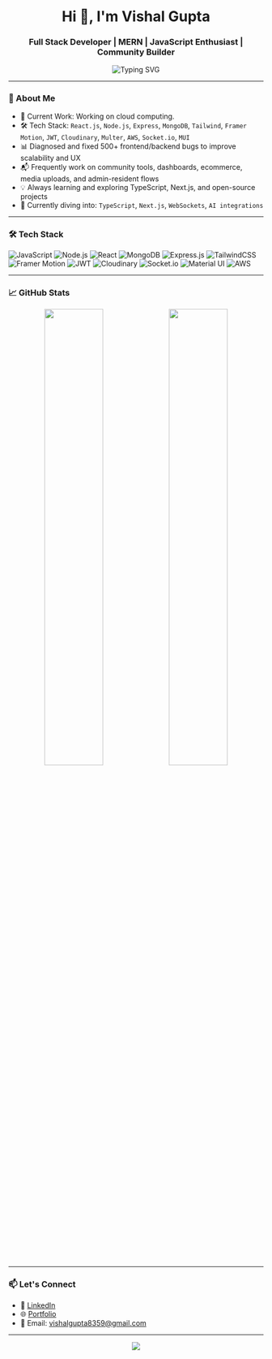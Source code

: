 <!-- Profile Header -->
<h1 align="center">Hi 👋, I'm Vishal Gupta</h1>
<h3 align="center">Full Stack Developer | MERN | JavaScript Enthusiast | Community Builder</h3>

<p align="center">
  <img src="https://readme-typing-svg.herokuapp.com?font=Fira+Code&duration=2000&pause=1000&center=true&vCenter=true&width=435&lines=Passionate+about+solving+real-world+problems;Building+community-driven+apps;Open-source+contributor+and+tech+enthusiast" alt="Typing SVG" />
</p>

---

### 🚀 About Me

- 🔭 Current Work: Working on cloud computing. 
- 🛠️ Tech Stack: `React.js`, `Node.js`, `Express`, `MongoDB`, `Tailwind`, `Framer Motion`, `JWT`, `Cloudinary`, `Multer`, `AWS`, `Socket.io`, `MUI`  
- 📊 Diagnosed and fixed 500+ frontend/backend bugs to improve scalability and UX  
- 📬 Frequently work on community tools, dashboards, ecommerce, media uploads, and admin-resident flows  
- 💡 Always learning and exploring TypeScript, Next.js, and open-source projects  
- 🌱 Currently diving into: `TypeScript`, `Next.js`, `WebSockets`, `AI integrations`  

---

### 🛠️ Tech Stack

![JavaScript](https://img.shields.io/badge/-JavaScript-black?style=flat-square&logo=javascript)
![Node.js](https://img.shields.io/badge/-Node.js-black?style=flat-square&logo=node.js)
![React](https://img.shields.io/badge/-React-black?style=flat-square&logo=react)
![MongoDB](https://img.shields.io/badge/-MongoDB-black?style=flat-square&logo=mongodb)
![Express.js](https://img.shields.io/badge/-Express.js-black?style=flat-square&logo=express)
![TailwindCSS](https://img.shields.io/badge/-TailwindCSS-06B6D4?style=flat-square&logo=tailwind-css&logoColor=white)
![Framer Motion](https://img.shields.io/badge/-Framer%20Motion-black?style=flat-square&logo=framer)
![JWT](https://img.shields.io/badge/-JWT-black?style=flat-square&logo=jsonwebtokens)
![Cloudinary](https://img.shields.io/badge/-Cloudinary-black?style=flat-square&logo=cloudinary)
![Socket.io](https://img.shields.io/badge/-Socket.io-black?style=flat-square&logo=socketdotio)
![Material UI](https://img.shields.io/badge/-Material--UI-0081CB?style=flat-square&logo=mui)
![AWS](https://img.shields.io/badge/-AWS-black?style=flat-square&logo=amazonaws)

---

### 📈 GitHub Stats

<p align="center">
  <img width="48%" src="https://github-readme-stats.vercel.app/api?username=vishal8359&show_icons=true&theme=radical" />
  <img width="48%" src="https://github-readme-streak-stats.herokuapp.com?user=vishal8359&theme=radical" />
</p>

---

### 📫 Let's Connect

- 🔗 [LinkedIn](https://www.linkedin.com/in/vishal-gupta-65068b257/)
- 🌐 [Portfolio](https://portfolio-theta-azure-17.vercel.app/)
- 📨 Email: vishalgupta8359@gmail.com

---

<p align="center">
  <img src="https://github-profile-summary-cards.vercel.app/api/cards/profile-details?username=vishal8359&theme=radical" />
</p>
